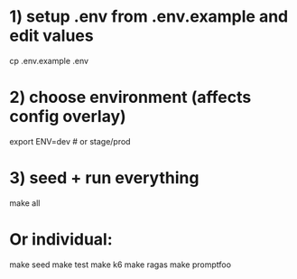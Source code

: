 # 1) setup .env from .env.example and edit values
cp .env.example .env

# 2) choose environment (affects config overlay)
export ENV=dev   # or stage/prod

# 3) seed + run everything
make all
# Or individual:
make seed
make test
make k6
make ragas
make promptfoo
